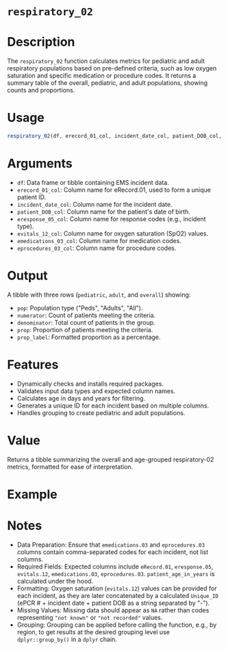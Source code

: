 # `respiratory_02`

# Description
The `respiratory_02` function calculates metrics for pediatric and adult respiratory populations based on pre-defined criteria, such as low oxygen saturation and specific medication or procedure codes. It returns a summary table of the overall, pediatric, and adult populations, showing counts and proportions.

# Usage

```r
respiratory_02(df, erecord_01_col, incident_date_col, patient_DOB_col, eresponse_05_col, evitals_12_col, emedications_03_col, eprocedures_03_col)
```

# Arguments

* `df`: Data frame or tibble containing EMS incident data.
* `erecord_01_col`: Column name for eRecord.01, used to form a unique patient ID.
* `incident_date_col`: Column name for the incident date.
* `patient_DOB_col`: Column name for the patient's date of birth.
* `eresponse_05_col`: Column name for response codes (e.g., incident type).
* `evitals_12_col`: Column name for oxygen saturation (SpO2) values.
* `emedications_03_col`: Column name for medication codes.
* `eprocedures_03_col`: Column name for procedure codes.

# Output
A tibble with three rows (`pediatric`, `adult`, and `overall`) showing:

* `pop`: Population type ("Peds", "Adults", "All").
* `numerator`: Count of patients meeting the criteria.
* `denominator`: Total count of patients in the group.
* `prop`: Proportion of patients meeting the criteria.
* `prop_label`: Formatted proportion as a percentage.

# Features

* Dynamically checks and installs required packages.
* Validates input data types and expected column names.
* Calculates age in days and years for filtering.
* Generates a unique ID for each incident based on multiple columns.
* Handles grouping to create pediatric and adult populations.

# Value
Returns a tibble summarizing the overall and age-grouped respiratory-02 metrics, formatted for ease of interpretation.

# Example

# Notes
* Data Preparation: Ensure that `emedications.03` and `eprocedures.03` columns contain comma-separated codes for each incident, not list columns.
* Required Fields: Expected columns include `eRecord.01`, `eresponse.05`, `evitals.12`, `emedications.03`, `eprocedures.03`.  `patient_age_in_years` is calculated under the hood.
* Formatting: Oxygen saturation (`evitals.12`) values can be provided for each incident, as they are later concatenated by a calculated `Unique_ID` (ePCR # + incident date + patient DOB as a string separated by "-").
* Missing Values: Missing data should appear as `NA` rather than codes representing `"not known"` or `"not recorded"` values.
* Grouping: Grouping can be applied before calling the function, e.g., by region, to get results at the desired grouping level use `dplyr::group_by()` in a `dplyr` chain.